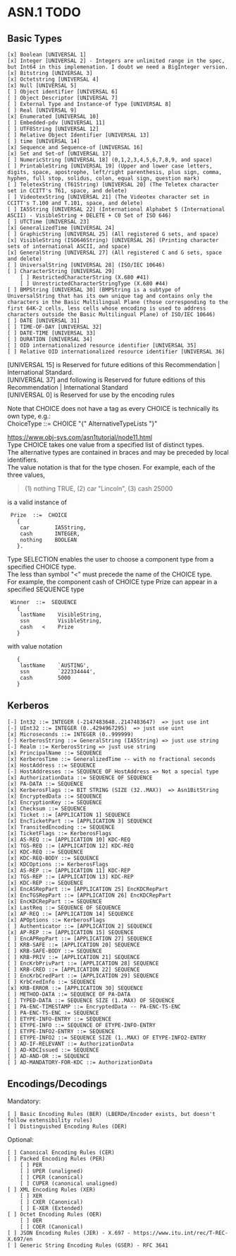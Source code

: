 ﻿# ASN.1 TODO

## Basic Types

```
[x] Boolean [UNIVERSAL 1]  
[x] Integer [UNIVERSAL 2] - Integers are unlimited range in the spec, but Int64 in this implemenation. I doubt we need a BigInteger version.  
[x] Bitstring [UNIVERSAL 3]  
[x] Octetstring [UNIVERSAL 4]  
[x] Null [UNIVERSAL 5]  
[ ] Object identifier [UNIVERSAL 6]  
[ ] Object Descriptor [UNIVERSAL 7]  
[ ] External Type and Instance-of Type [UNIVERSAL 8]  
[ ] Real [UNIVERSAL 9]  
[x] Enumerated [UNIVERSAL 10]  
[ ] Embedded-pdv [UNIVERSAL 11]  
[ ] UTF8String [UNIVERSAL 12]  
[ ] Relative Object Identifier [UNIVERSAL 13]  
[ ] time [UNIVERSAL 14]  
[x] Sequence and Sequence-of [UNIVERSAL 16]  
[x] Set and Set-of [UNIVERSAL 17]  
[ ] NumericString [UNIVERSAL 18] (0,1,2,3,4,5,6,7,8,9, and space)  
[ ] PrintableString [UNIVERSAL 19] (Upper and lower case letters, digits, space, apostrophe, left/right parenthesis, plus sign, comma, hyphen, full stop, solidus, colon, equal sign, question mark)  
[ ] TeletexString (T61String) [UNIVERSAL 20] (The Teletex character set in CCITT's T61, space, and delete)  
[ ] VideotexString [UNIVERSAL 21] (The Videotex character set in CCITT's T.100 and T.101, space, and delete)  
[ ] IA5String [UNIVERSAL 22] (International Alphabet 5 (International ASCII) - VisibleString + DELETE + C0 Set of ISO 646)  
[ ] UTCTime [UNIVERSAL 23]  
[x] GeneralizedTime [UNIVERSAL 24]  
[ ] GraphicString [UNIVERSAL 25] (All registered G sets, and space)  
[x] VisibleString (ISO646String) [UNIVERSAL 26] (Printing character sets of international ASCII, and space)  
[x] GeneralString [UNIVERSAL 27] (All registered C and G sets, space and delete)  
[ ] UniversalString [UNIVERSAL 28] (ISO/IEC 10646)
[ ] CharacterString [UNIVERSAL 29]
    [ ] RestrictedCharacterString (X.680 #41)
	[ ] UnrestrictedCharacterStringType (X.680 #44)
[ ] BMPString [UNIVERSAL 30] (BMPString is a subtype of UniversalString that has its own unique tag and contains only the characters in the Basic Multilingual Plane (those corresponding to the first 64K-2 cells, less cells whose encoding is used to address characters outside the Basic Multilingual Plane) of ISO/IEC 10646)
[ ] DATE [UNIVERSAL 31]  
[ ] TIME-OF-DAY [UNIVERSAL 32]  
[ ] DATE-TIME [UNIVERSAL 33]  
[ ] DURATION [UNIVERSAL 34]  
[ ] OID internationalized resource identifier [UNIVERSAL 35]  
[ ] Relative OID internationalized resource identifier [UNIVERSAL 36]  
```

[UNIVERSAL 15] is Reserved for future editions of this Recommendation | International Standard.  
[UNIVERSAL 37] and following is Reserved for future editions of this Recommendation | International Standard  
[UNIVERSAL 0] is Reserved for use by the encoding rules  
  
Note that CHOICE does not have a tag as every CHOICE is technically its own type, e.g.:  
ChoiceType ::= CHOICE "{" AlternativeTypeLists "}"    https://www.obj-sys.com/asn1tutorial/node11.html  Type CHOICE takes one value from a specified list of distinct types.  
The alternative types are contained in braces and may be preceded by local identifiers.  
The value notation is that for the type chosen. For example, each of the three values,  
  
> (1) nothing  TRUE,  (2) car  "Lincoln",  (3) cash  25000  

is a valid instance of

     Prize  ::=  CHOICE
       {
        car        IA5String,
        cash       INTEGER,
        nothing    BOOLEAN
       }.

Type SELECTION enables the user to choose a component type from a specified CHOICE type.  
The less than symbol "<" must precede the name of the CHOICE type.  
For example, the component cash of CHOICE type Prize can appear in a specified SEQUENCE type  

     Winner  ::=  SEQUENCE
       {
        lastName    VisibleString,
        ssn         VisibleString,
        cash   <    Prize
       }

with value notation  

       {
        lastName    `AUSTING',
        ssn         `222334444',
        cash        5000
       }## Kerberos```[-] Int32 ::= INTEGER (-2147483648..2147483647)  => just use int  [-] UInt32 ::= INTEGER (0..4294967295)  => just use uint  [x] Microseconds ::= INTEGER (0..999999)  [-] KerberosString ::= GeneralString (IA5String) => just use string  [-] Realm ::= KerberosString => just use string  [x] PrincipalName ::= SEQUENCE  [x] KerberosTime ::= GeneralizedTime -- with no fractional seconds  [x] HostAddress ::= SEQUENCE  [-] HostAddresses ::= SEQUENCE OF HostAddress => Not a special type[x] AuthorizationData ::= SEQUENCE OF SEQUENCE  [x] PA-DATA ::= SEQUENCE  [x] KerberosFlags ::= BIT STRING (SIZE (32..MAX))  => Asn1BitString[x] EncryptedData ::= SEQUENCE  [x] EncryptionKey ::= SEQUENCE  [x] Checksum ::= SEQUENCE  [x] Ticket ::= [APPLICATION 1] SEQUENCE  [x] EncTicketPart ::= [APPLICATION 3] SEQUENCE  [x] TransitedEncoding ::= SEQUENCE  [x] TicketFlags ::= KerberosFlags  [x] AS-REQ ::= [APPLICATION 10] KDC-REQ  [x] TGS-REQ ::= [APPLICATION 12] KDC-REQ  [x] KDC-REQ ::= SEQUENCE  [x] KDC-REQ-BODY ::= SEQUENCE  [x] KDCOptions ::= KerberosFlags  [x] AS-REP ::= [APPLICATION 11] KDC-REP  [x] TGS-REP ::= [APPLICATION 13] KDC-REP  [x] KDC-REP ::= SEQUENCE  [x] EncASRepPart ::= [APPLICATION 25] EncKDCRepPart  [x] EncTGSRepPart ::= [APPLICATION 26] EncKDCRepPart  [x] EncKDCRepPart ::= SEQUENCE  [x] LastReq ::= SEQUENCE OF SEQUENCE  [x] AP-REQ ::= [APPLICATION 14] SEQUENCE  [x] APOptions ::= KerberosFlags  [ ] Authenticator ::= [APPLICATION 2] SEQUENCE  [x] AP-REP ::= [APPLICATION 15] SEQUENCE  [ ] EncAPRepPart ::= [APPLICATION 27] SEQUENCE  [ ] KRB-SAFE ::= [APPLICATION 20] SEQUENCE  [ ] KRB-SAFE-BODY ::= SEQUENCE  [ ] KRB-PRIV ::= [APPLICATION 21] SEQUENCE  [ ] EncKrbPrivPart ::= [APPLICATION 28] SEQUENCE  [ ] KRB-CRED ::= [APPLICATION 22] SEQUENCE  [ ] EncKrbCredPart ::= [APPLICATION 29] SEQUENCE  [ ] KrbCredInfo ::= SEQUENCE  [x] KRB-ERROR ::= [APPLICATION 30] SEQUENCE  [ ] METHOD-DATA ::= SEQUENCE OF PA-DATA  [ ] TYPED-DATA ::= SEQUENCE SIZE (1..MAX) OF SEQUENCE  [ ] PA-ENC-TIMESTAMP ::= EncryptedData -- PA-ENC-TS-ENC  [ ] PA-ENC-TS-ENC := SEQUENCE  [ ] ETYPE-INFO-ENTRY ::= SEQUENCE  [ ] ETYPE-INFO ::= SEQUENCE OF ETYPE-INFO-ENTRY  [ ] ETYPE-INFO2-ENTRY ::= SEQUENCE  [ ] ETYPE-INFO2 ::= SEQUENCE SIZE (1..MAX) OF ETYPE-INFO2-ENTRY  [ ] AD-IF-RELEVANT ::= AuthorizationData  [ ] AD-KDCIssued ::= SEQUENCE  [ ] AD-AND-OR ::= SEQUENCE  [ ] AD-MANDATORY-FOR-KDC ::= AuthorizationData  ```
## Encodings/Decodings

Mandatory:  
```
[ ] Basic Encoding Rules (BER) (LBERDe/Encoder exists, but doesn't follow extensibility rules)  
[ ] Distinguished Encoding Rules (DER)  
```
  
Optional:  
```
[ ] Canonical Encoding Rules (CER)  
[ ] Packed Encoding Rules (PER)  
	[ ] PER  
	[ ] UPER (unaligned)  
	[ ] CPER (canonical)  
	[ ] CUPER (canonical unaligned)  
[ ] XML Encoding Rules (XER)  
	[ ] XER  
	[ ] CXER (Canonical)  
	[ ] E-XER (Extended)  
[ ] Octet Encoding Rules (OER)  
	[ ] OER  
	[ ] COER (Canonical)  
[ ] JSON Encoding Rules (JER) - X.697 - https://www.itu.int/rec/T-REC-X.697/en  
[ ] Generic String Encoding Rules (GSER) - RFC 3641  
```